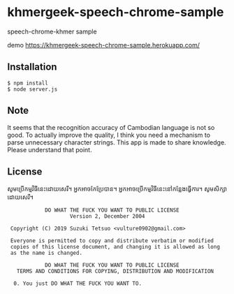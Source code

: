 # khmergeek-speech-chrome-sample
speech-chrome-khmer sample

demo
https://khmergeek-speech-chrome-sample.herokuapp.com/

## Installation

    $ npm install
    $ node server.js


## Note


It seems that the recognition accuracy of Cambodian language is not so good. To actually improve the quality, I think you need a mechanism to parse unnecessary character strings. This app is made to share knowledge. Please understand that point.


## License

សូមប្រើកម្មវិធីនេះដោយសេរី។ អ្នកអាចកែប្រែបាន។ អ្នកអាចប្រើកម្មវិធីនេះនៅកន្លែងធ្វើការ។ សូមសិក្សាដោយសេរី។

```
            DO WHAT THE FUCK YOU WANT TO PUBLIC LICENSE
                    Version 2, December 2004

 Copyright (C) 2019 Suzuki Tetsuo <vulture0902@gmail.com>

 Everyone is permitted to copy and distribute verbatim or modified
 copies of this license document, and changing it is allowed as long
 as the name is changed.

            DO WHAT THE FUCK YOU WANT TO PUBLIC LICENSE
   TERMS AND CONDITIONS FOR COPYING, DISTRIBUTION AND MODIFICATION

  0. You just DO WHAT THE FUCK YOU WANT TO.
```
